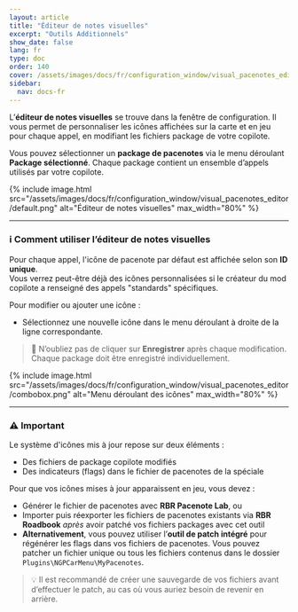 ```yaml
---
layout: article
title: "Éditeur de notes visuelles"
excerpt: "Outils Additionnels"
show_date: false
lang: fr
type: doc
order: 140
cover: /assets/images/docs/fr/configuration_window/visual_pacenotes_editor/default.png
sidebar:
  nav: docs-fr
---
```


L’**éditeur de notes visuelles** se trouve dans la fenêtre de configuration. Il vous permet de personnaliser les icônes affichées sur la carte et en jeu pour chaque appel, en modifiant les fichiers package de votre copilote.

Vous pouvez sélectionner un **package de pacenotes** via le menu déroulant **Package sélectionné**. Chaque package contient un ensemble d’appels utilisés par votre copilote.


{% include image.html
   src="/assets/images/docs/fr/configuration_window/visual_pacenotes_editor/default.png"
   alt="Éditeur de notes visuelles"
   max_width="80%" %}

---

### ℹ️ Comment utiliser l’éditeur de notes visuelles

Pour chaque appel, l'icône de pacenote par défaut est affichée selon son **ID unique**.  
Vous verrez peut-être déjà des icônes personnalisées si le créateur du mod copilote a renseigné des appels "standards" spécifiques.

Pour modifier ou ajouter une icône :
- Sélectionnez une nouvelle icône dans le menu déroulant à droite de la ligne correspondante.

> 💾 N’oubliez pas de cliquer sur **Enregistrer** après chaque modification.  
> Chaque package doit être enregistré individuellement.

{% include image.html
   src="/assets/images/docs/fr/configuration_window/visual_pacenotes_editor/combobox.png"
   alt="Menu déroulant des icônes"
   max_width="80%" %}

---

### ⚠️ Important

Le système d'icônes mis à jour repose sur deux éléments :

- Des fichiers de package copilote modifiés  
- Des indicateurs (flags) dans le fichier de pacenotes de la spéciale  

Pour que vos icônes mises à jour apparaissent en jeu, vous devez :

- Générer le fichier de pacenotes avec **RBR Pacenote Lab**, ou  
- Importer puis réexporter les fichiers de pacenotes existants via **RBR Roadbook** *après* avoir patché vos fichiers packages avec cet outil  
- **Alternativement**, vous pouvez utiliser l’**outil de patch intégré** pour régénérer les flags dans vos fichiers de pacenotes. Vous pouvez patcher un fichier unique ou tous les fichiers contenus dans le dossier `Plugins\NGPCarMenu\MyPacenotes`.

> 💡 Il est recommandé de créer une sauvegarde de vos fichiers avant d’effectuer le patch, au cas où vous auriez besoin de revenir en arrière.

